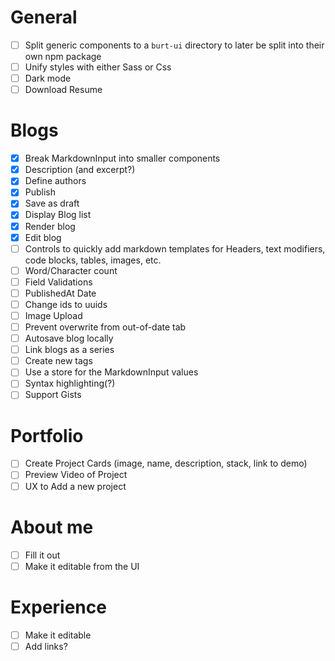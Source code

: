 # General

- [ ] Split generic components to a `burt-ui` directory to later be split into their own npm package
- [ ] Unify styles with either Sass or Css
- [ ] Dark mode
- [ ] Download Resume

# Blogs

- [x] Break MarkdownInput into smaller components
- [x] Description (and excerpt?)
- [x] Define authors
- [x] Publish
- [x] Save as draft
- [x] Display Blog list
- [x] Render blog
- [x] Edit blog
- [ ] Controls to quickly add markdown templates for Headers, text modifiers, code blocks, tables, images, etc.
- [ ] Word/Character count
- [ ] Field Validations
- [ ] PublishedAt Date
- [ ] Change ids to uuids
- [ ] Image Upload
- [ ] Prevent overwrite from out-of-date tab
- [ ] Autosave blog locally
- [ ] Link blogs as a series
- [ ] Create new tags
- [ ] Use a store for the MarkdownInput values
- [ ] Syntax highlighting(?)
- [ ] Support Gists

# Portfolio

- [ ] Create Project Cards (image, name, description, stack, link to demo)
- [ ] Preview Video of Project
- [ ] UX to Add a new project

# About me

- [ ] Fill it out
- [ ] Make it editable from the UI

# Experience

- [ ] Make it editable
- [ ] Add links?
